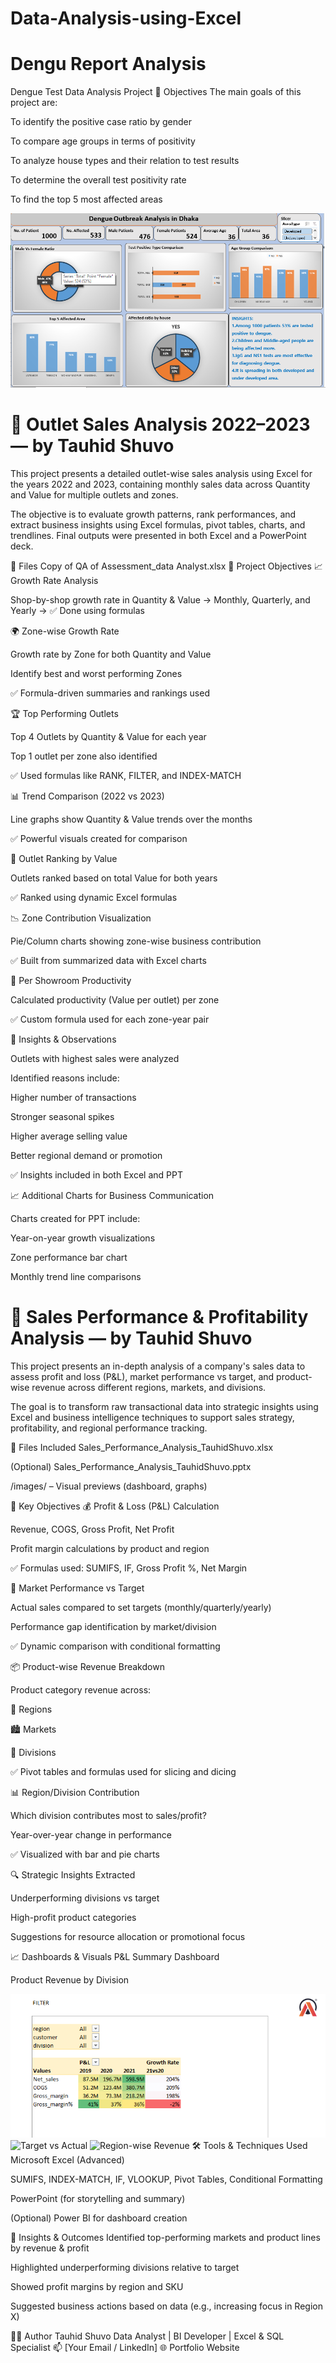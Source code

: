 # Data-Analysis-using-Excel
# Dengu Report Analysis
Dengue Test Data Analysis Project
📌 Objectives
The main goals of this project are:

To identify the positive case ratio by gender

To compare age groups in terms of positivity

To analyze house types and their relation to test results

To determine the overall test positivity rate

To find the top 5 most affected areas

![Dengue Analysis Dashboard](Dengu%20Data%20Analysis/Dengu%20Analysis%20Dashboard.png)

# 🧾 Outlet Sales Analysis 2022–2023 — by Tauhid Shuvo
This project presents a detailed outlet-wise sales analysis using Excel for the years 2022 and 2023, containing monthly sales data across Quantity and Value for multiple outlets and zones.

The objective is to evaluate growth patterns, rank performances, and extract business insights using Excel formulas, pivot tables, charts, and trendlines. Final outputs were presented in both Excel and a PowerPoint deck.

📁 Files
Copy of QA of Assessment_data Analyst.xlsx
📌 Project Objectives
📈 Growth Rate Analysis

Shop-by-shop growth rate in Quantity & Value
→ Monthly, Quarterly, and Yearly
→ ✅ Done using formulas

🌍 Zone-wise Growth Rate

Growth rate by Zone for both Quantity and Value

Identify best and worst performing Zones

✅ Formula-driven summaries and rankings used

🏆 Top Performing Outlets

Top 4 Outlets by Quantity & Value for each year

Top 1 outlet per zone also identified

✅ Used formulas like RANK, FILTER, and INDEX-MATCH

📊 Trend Comparison (2022 vs 2023)

Line graphs show Quantity & Value trends over the months

✅ Powerful visuals created for comparison

🔢 Outlet Ranking by Value

Outlets ranked based on total Value for both years

✅ Ranked using dynamic Excel formulas

📉 Zone Contribution Visualization

Pie/Column charts showing zone-wise business contribution

✅ Built from summarized data with Excel charts

💼 Per Showroom Productivity

Calculated productivity (Value per outlet) per zone

✅ Custom formula used for each zone-year pair

🧐 Insights & Observations

Outlets with highest sales were analyzed

Identified reasons include:

Higher number of transactions

Stronger seasonal spikes

Higher average selling value

Better regional demand or promotion

✅ Insights included in both Excel and PPT

📈 Additional Charts for Business Communication

Charts created for PPT include:

Year-on-year growth visualizations

Zone performance bar chart

Monthly trend line comparisons
# 💼 Sales Performance & Profitability Analysis — by Tauhid Shuvo

This project presents an in-depth analysis of a company's sales data to assess profit and loss (P&L), market performance vs target, and product-wise revenue across different regions, markets, and divisions.

The goal is to transform raw transactional data into strategic insights using Excel and business intelligence techniques to support sales strategy, profitability, and regional performance tracking.

📁 Files Included
Sales_Performance_Analysis_TauhidShuvo.xlsx

(Optional) Sales_Performance_Analysis_TauhidShuvo.pptx

/images/ – Visual previews (dashboard, graphs)

📌 Key Objectives
💰 Profit & Loss (P&L) Calculation

Revenue, COGS, Gross Profit, Net Profit

Profit margin calculations by product and region

✅ Formulas used: SUMIFS, IF, Gross Profit %, Net Margin

🎯 Market Performance vs Target

Actual sales compared to set targets (monthly/quarterly/yearly)

Performance gap identification by market/division

✅ Dynamic comparison with conditional formatting

📦 Product-wise Revenue Breakdown

Product category revenue across:

📍 Regions

🏙️ Markets

🧭 Divisions

✅ Pivot tables and formulas used for slicing and dicing

📊 Region/Division Contribution

Which division contributes most to sales/profit?

Year-over-year change in performance

✅ Visualized with bar and pie charts

🔍 Strategic Insights Extracted

Underperforming divisions vs target

High-profit product categories

Suggestions for resource allocation or promotional focus

📈 Dashboards & Visuals
P&L Summary Dashboard

Product Revenue by Division

![Dashboard Preview](Screenshot%202025-07-31%20234215.png)
![Target vs Actual](images/target-vs-actual.png)
![Region-wise Revenue](images/region-revenue-chart.png)
🛠 Tools & Techniques Used
Microsoft Excel (Advanced)

SUMIFS, INDEX-MATCH, IF, VLOOKUP, Pivot Tables, Conditional Formatting

PowerPoint (for storytelling and summary)

(Optional) Power BI for dashboard creation

🔎 Insights & Outcomes
Identified top-performing markets and product lines by revenue & profit

Highlighted underperforming divisions relative to target

Showed profit margins by region and SKU

Suggested business actions based on data (e.g., increasing focus in Region X)

🧑‍💼 Author
Tauhid Shuvo
Data Analyst | BI Developer | Excel & SQL Specialist
📫 [Your Email / LinkedIn]
🌐 Portfolio Website



